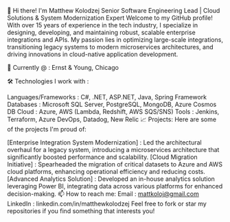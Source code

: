 
👋 Hi there! I'm Matthew Kolodzej
Senior Software Engineering Lead | Cloud Solutions & System Modernization Expert
Welcome to my GitHub profile! With over 15 years of experience in the tech industry, I specialize in designing, developing, and maintaining robust, scalable enterprise integrations and APIs. My passion lies in optimizing large-scale integrations, transitioning legacy systems to modern microservices architectures, and driving innovations in cloud-native application development.

🏢 Currently @ : Ernst & Young, Chicago

🛠️ Technologies I work with :

Languages/Frameworks : C#, .NET, ASP.NET, Java, Spring Framework
Databases : Microsoft SQL Server, PostgreSQL, MongoDB, Azure Cosmos DB
Cloud : Azure, AWS (Lambda, Redshift, AWS SQS/SNS)
Tools : Jenkins, Terraform, Azure DevOps, Datadog, New Relic
📈 Projects:
Here are some of the projects I'm proud of:

[Enterprise Integration System Modernization] : Led the architectural overhaul for a legacy system, introducing a microservices architecture that significantly boosted performance and scalability.
[Cloud Migration Initiative] : Spearheaded the migration of critical datasets to Azure and AWS cloud platforms, enhancing operational efficiency and reducing costs.
[Advanced Analytics Solution] : Developed an in-house analytics solution leveraging Power BI, integrating data across various platforms for enhanced decision-making.
📫 How to reach me:
Email : mattkoloj@gmail.com
LinkedIn : linkedin.com/in/matthewkolodzej
Feel free to fork or star my repositories if you find something that interests you!
